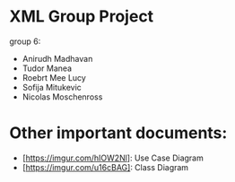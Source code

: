 # XML Group Project
group 6:
- Anirudh Madhavan
- Tudor Manea
- Roebrt Mee Lucy
- Sofija Mitukevic
- Nicolas Moschenross

# Other important documents:
- [https://imgur.com/hIOW2Nl]: Use Case Diagram
- [https://imgur.com/u16cBAG]: Class Diagram
